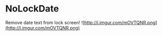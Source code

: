# NoLockDate
Remove date text from lock screen!
![http://i.imgur.com/mOVTQNR.png](http://i.imgur.com/mOVTQNR.png)  

